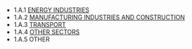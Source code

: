 * 1.A.1 [ENERGY INDUSTRIES](1/CRF1A1.md)
* 1.A.2 [MANUFACTURING INDUSTRIES AND CONSTRUCTION](2/CRF1A2.md)
* 1.A.3 [TRANSPORT](3/CRF1A3.md)
* 1.A.4 [OTHER SECTORS](4/CRF1A4.md)
* 1.A.5 OTHER
